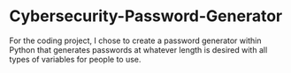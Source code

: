 # Cybersecurity-Password-Generator

For the coding project, I chose to create a password generator within Python that generates passwords at whatever length is desired with all types of variables for people to use.
